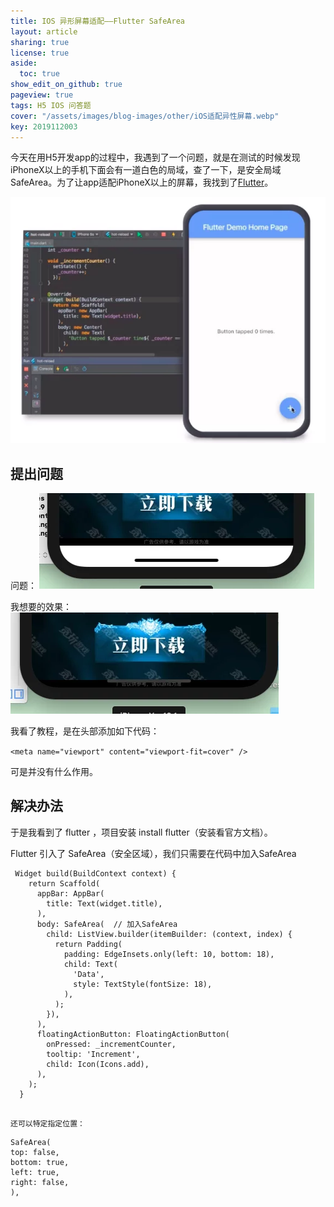```yaml
---
title: IOS 异形屏幕适配——Flutter SafeArea
layout: article
sharing: true
license: true
aside:
  toc: true
show_edit_on_github: true
pageview: true
tags: H5 IOS 问答题
cover: "/assets/images/blog-images/other/iOS适配异性屏幕.webp"
key: 2019112003
---
```


今天在用H5开发app的过程中，我遇到了一个问题，就是在测试的时候发现iPhoneX以上的手机下面会有一道白色的局域，查了一下，是安全局域 SafeArea。为了让app适配iPhoneX以上的屏幕，我找到了[Flutter](https://flutter.dev/)。

![](/assets/images/blog-images/other/iOS适配异性屏幕.webp)

## 提出问题

问题：
![](/assets/images/blog-images/other/ios底部图片.webp)


我想要的效果：
![](/assets/images/blog-images/other/ios底部图片2.webp)


我看了教程，是在头部添加如下代码：

`<meta name="viewport" content="viewport-fit=cover" />`


可是并没有什么作用。



## 解决办法

于是我看到了 flutter ，项目安装 install flutter（安装看官方文档）。

Flutter 引入了 SafeArea（安全区域），我们只需要在代码中加入SafeArea

```
 Widget build(BuildContext context) {
    return Scaffold(
      appBar: AppBar(
        title: Text(widget.title),
      ),
      body: SafeArea(  // 加入SafeArea
        child: ListView.builder(itemBuilder: (context, index) {
          return Padding(
            padding: EdgeInsets.only(left: 10, bottom: 18),
            child: Text(
              'Data',
              style: TextStyle(fontSize: 18),
            ),
          );
        }),
      ),
      floatingActionButton: FloatingActionButton(
        onPressed: _incrementCounter,
        tooltip: 'Increment',
        child: Icon(Icons.add),
      ),
    );
  }
	
```
	
	

	还可以特定指定位置：

	
```
SafeArea(
top: false,
bottom: true,
left: true,
right: false,
),
```